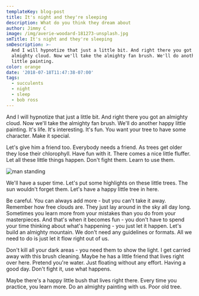 ```yaml
---
templateKey: blog-post
title: It's night and they're sleeping
description: What do you think they dream about
author: Jimmy C
image: /img/averie-woodard-181273-unsplash.jpg
smTitle: It's night and they're sleeping
smDescription: >-
  And I will hypnotize that just a little bit. And right there you got an
  almighty cloud. Now we'll take the almighty fan brush. We'll do another happy
  little painting.
color: orange
date: '2018-07-18T11:47:38-07:00'
tags:
  - succulents
  - night
  - sleep
  - bob ross
---
```

And I will hypnotize that just a little bit. And right there you got an almighty cloud. Now we'll take the almighty fan brush. We'll do another happy little painting. It's life. It's interesting. It's fun. You want your tree to have some character. Make it special.

Let's give him a friend too. Everybody needs a friend. As trees get older they lose their chlorophyll. Have fun with it. There comes a nice little fluffer. Let all these little things happen. Don't fight them. Learn to use them.

![man standing](/img/averie-woodard-111831-unsplash.jpg)

We'll have a super time. Let's put some highlights on these little trees. The sun wouldn't forget them. Let's have a happy little tree in here.

Be careful. You can always add more - but you can't take it away. Remember how free clouds are. They just lay around in the sky all day long. Sometimes you learn more from your mistakes than you do from your masterpieces. And that's when it becomes fun - you don't have to spend your time thinking about what's happening - you just let it happen. Let's build an almighty mountain. We don't need any guidelines or formats. All we need to do is just let it flow right out of us.

Don't kill all your dark areas - you need them to show the light. I get carried away with this brush cleaning. Maybe he has a little friend that lives right over here. Pretend you're water. Just floating without any effort. Having a good day. Don't fight it, use what happens.

Maybe there's a happy little bush that lives right there. Every time you practice, you learn more. Do an almighty painting with us. Poor old tree.
